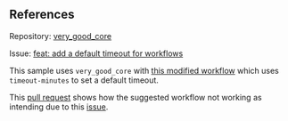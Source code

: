 ## References

Repository: [very_good_core](https://github.com/VeryGoodOpenSource/very_good_core)

Issue: [feat: add a default timeout for workflows](https://github.com/VeryGoodOpenSource/very_good_core/issues/246)

This sample uses `very_good_core` with [this modified workflow](.github/workflows/main.yaml) which uses `timeout-minutes` to set a default timeout.

This [pull request](https://github.com/alestiago/issues/pull/4) shows how the suggested workflow not working as intending due to this [issue](https://github.com/orgs/community/discussions/50481).
